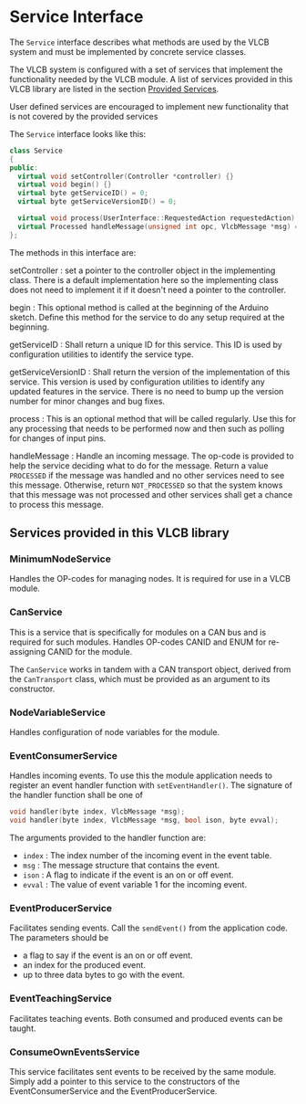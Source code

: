 # Service Interface
The ```Service``` interface describes what methods are used by the VLCB system
and must be implemented by concrete service classes.

The VLCB system is configured with a set of services that implement the functionality
needed by the VLCB module.
A list of services provided in this VLCB library are listed in the section [Provided Services](#provided-services).

User defined services are encouraged to implement new functionality that is not covered
by the provided services

The ```Service``` interface looks like this:
```C++
class Service
{
public:
  virtual void setController(Controller *controller) {}
  virtual void begin() {}
  virtual byte getServiceID() = 0;
  virtual byte getServiceVersionID() = 0;

  virtual void process(UserInterface::RequestedAction requestedAction) {}
  virtual Processed handleMessage(unsigned int opc, VlcbMessage *msg) = 0;
};
```

The methods in this interface are:

setController
: set a pointer to the controller object in the implementing class.
There is a default implementation here so the implementing class does not need to implement
it if it doesn't need a pointer to the controller.

begin
: This optional method is called at the beginning of the Arduino sketch.
Define this method for the service to do any setup required at the beginning. 

getServiceID
: Shall return a unique ID for this service.
This ID is used by configuration utilities to identify the service type.

getServiceVersionID
: Shall return the version of the implementation of this service.
This version is used by configuration utilities to identify any updated features in the
service. 
There is no need to bump up the version number for minor changes and bug fixes. 

process
: This is an optional method that will be called regularly.
Use this for any processing that needs to be performed now and then such as polling for
changes of input pins.

handleMessage
: Handle an incoming message.
The op-code is provided to help the service deciding what to do for the message.
Return a value ```PROCESSED``` if the message was handled and no other services need
to see this message. 
Otherwise, return ```NOT_PROCESSED``` so that the system knows that this message was not
processed and other services shall get a chance to process this message.


## Services provided in this VLCB library

### MinimumNodeService
Handles the OP-codes for managing nodes.
It is required for use in a VLCB module.

### CanService
This is a service that is specifically for modules on a CAN bus and is required for such modules.
Handles OP-codes CANID and ENUM for re-assigning CANID for the module.

The ```CanService``` works in tandem with a CAN transport object, derived from the 
```CanTransport``` class, which must be provided as an argument to its constructor.

### NodeVariableService
Handles configuration of node variables for the module.

### EventConsumerService
Handles incoming events.
To use this the module application needs to register an event handler function with
```setEventHandler()```.
The signature of the handler function shall be one of
```C++
void handler(byte index, VlcbMessage *msg);
void handler(byte index, VlcbMessage *msg, bool ison, byte evval);
```
The arguments provided to the handler function are:
* ```index``` : The index number of the incoming event in the event table.
* ```msg``` : The message structure that contains the event.
* ```ison``` : A flag to indicate if the event is an on or off event.
* ```evval``` : The value of event variable 1 for the incoming event.

### EventProducerService
Facilitates sending events. 
Call the ```sendEvent()``` from the application code.
The parameters should be
* a flag to say if the event is an on or off event.
* an index for the produced event.
* up to three data bytes to go with the event.

### EventTeachingService
Facilitates teaching events. 
Both consumed and produced events can be taught.

### ConsumeOwnEventsService
This service facilitates sent events to be received by the same module.
Simply add a pointer to this service to the constructors of the EventConsumerService
and the EventProducerService. 